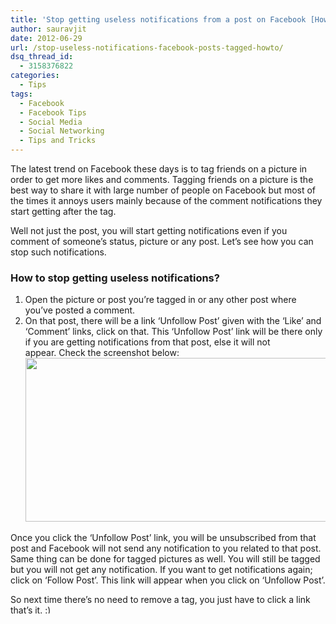 ```yaml
---
title: 'Stop getting useless notifications from a post on Facebook [How-to]'
author: sauravjit
date: 2012-06-29
url: /stop-useless-notifications-facebook-posts-tagged-howto/
dsq_thread_id:
  - 3158376822
categories:
  - Tips
tags:
  - Facebook
  - Facebook Tips
  - Social Media
  - Social Networking
  - Tips and Tricks
---
```

The latest trend on Facebook these days is to tag friends on a picture in order to get more likes and comments. Tagging friends on a picture is the best way to share it with large number of people on Facebook but most of the times it annoys users mainly because of the comment notifications they start getting after the tag.

Well not just the post, you will start getting notifications even if you comment of someone&#8217;s status, picture or any post. Let&#8217;s see how you can stop such notifications.

### How to stop getting useless notifications?

1. Open the picture or post you&#8217;re tagged in or any other post where you&#8217;ve posted a comment.  
2. On that post, there will be a link &#8216;Unfollow Post&#8217; given with the &#8216;Like&#8217; and &#8216;Comment&#8217; links, click on that. This &#8216;Unfollow Post&#8217; link will be there only if you are getting notifications from that post, else it will not appear. Check the screenshot below:  
[<img class="aligncenter size-medium wp-image-59076" title="Stop getting useless notifications on Facebook from a posts" src="http://cdn.devilsworkshop.org/files/2012/06/Stop-getting-useless-notifications-on-Facebook-from-a-posts-600x262.jpg" alt="" width="600" height="262" />][1]

Once you click the &#8216;Unfollow Post&#8217; link, you will be unsubscribed from that post and Facebook will not send any notification to you related to that post. Same thing can be done for tagged pictures as well. You will still be tagged but you will not get any notification. If you want to get notifications again; click on &#8216;Follow Post&#8217;. This link will appear when you click on &#8216;Unfollow Post&#8217;.

So next time there&#8217;s no need to remove a tag, you just have to click a link that&#8217;s it. <img src="http://devilsworkshop.org/wp-includes/images/smilies/simple-smile.png" alt=":)" class="wp-smiley" style="height: 1em; max-height: 1em;" />

 [1]: http://cdn.devilsworkshop.org/files/2012/06/Stop-getting-useless-notifications-on-Facebook-from-a-posts.jpg
